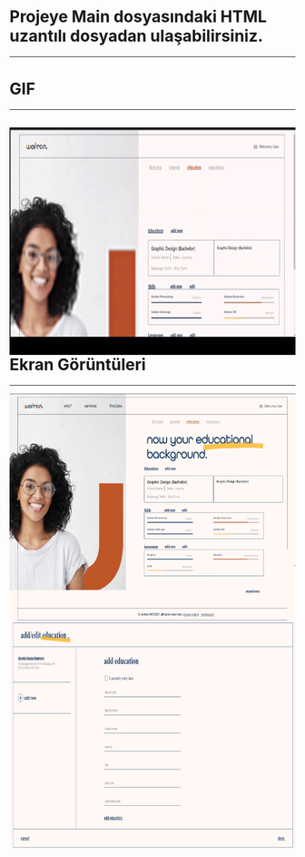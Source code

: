 # Projeye Main dosyasındaki HTML uzantılı dosyadan ulaşabilirsiniz.
---


# GIF
---

<br/>
<img alt="gif" src="./presentation/video-to-gif-converter .gif" 
        style="float: left; width:650px; height:400px;" /> 

# Ekran Görüntüleri
---
<img alt="photoshopsheme" src="./presentation/Ss1.png" 
        style="float: left; width:650px; height:400px;" />

<img alt="photoshopsheme" src="./presentation/Ss2.png" 
        style="float: left; width:650px; height:400px;" />


